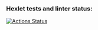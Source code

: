### Hexlet tests and linter status:
[![Actions Status](https://github.com/ilya-rodin/frontend-project-46/workflows/hexlet-check/badge.svg)](https://github.com/ilya-rodin/frontend-project-46/actions)